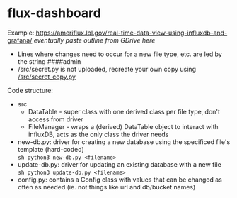 # flux-dashboard

Example: https://ameriflux.lbl.gov/real-time-data-view-using-influxdb-and-grafana/
*eventually paste outline from GDrive here*

- Lines where changes need to occur for a new file type, etc. are led by the string ####admin
- /src/secret.py is not uploaded, recreate your own copy using [/src/secret_copy.py](src/secret_copy.py)

Code structure:
- src
    - DataTable - super class with one derived class per file type, don't access from driver
    - FileManager - wraps a (derived) DataTable object to interact with influxDB, acts as the only class the driver needs
- new-db.py: driver for creating a new database using the specificed file's template (hard-coded)  
    ```sh python3 new-db.py <filename> ```
- update-db.py: driver for updating an existing database with a new file  
    ```sh python3 update-db.py <filename> ```
- config.py: contains a Config class with values that can be changed as often as needed (ie. not things like url and db/bucket names)



